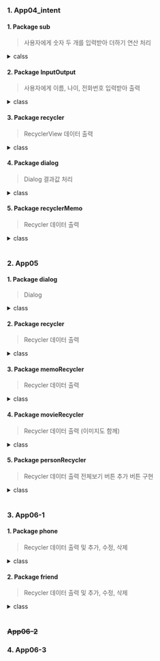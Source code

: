 ### 1. App04_intent
#### 1. Package sub
  > 사용자에게 숫자 두 개를 입력받아 더하기 연산 처리
<details>
  <summary>calss</summary>

  + ##### <mark>MainActivity</mark>
    > 사용자 입력 받아 MainAcitivitySub 에 숫자 전달

  + ##### <mark>MainActivitySub</mark>
    > 두 숫자 합계 계산하여 결과값 전달
</details>


#### 2. Package InputOutput
  > 사용자에게 이름, 나이, 전화번호 입력받아 출력
<details>
  <summary>class</summary>

  + ##### <mark>MainActivity2</mark>
    > 사용자 입력 및 출력 다른 액티비티에서 처리

  + ##### <mark>MainActivity2_Input</mark>
    > 이름, 나이, 전화번호 입력받아 MainActivity2 로 반환

  + #### <mark>MainActivity2_Out</mark>
    > MainActivity2 에서 전달받은 이름, 나이, 전화번호 데이터 출력
</details>


#### 3. Package recycler
  > RecyclerView 데이터 출력
<details>
  <summary>class</summary>

  + ##### <mark>MainActivity2_recycler</mark>
    > RecyclerView 의 데이터 출력을 Adapter class 에서 구현
    
  + ##### <mark>MyAdapter</mark>
    > 단순 문자열 리스트를 RecyclerView 에 표시하는 Adapter class
</details>


#### 4. Package dialog
  > Dialog 결과값 처리
<details>
  <summary>class</summary>

  + ##### <mark>MainActivity3</mark>
    > Dialog, CustomDialog 출력 및 사용자 선택 결과값 처리
</details>


#### 5. Package recyclerMemo
  > Recycler 데이터 출력
<details>
  <summary>class</summary>

  + ##### <mark>MainActivity3_memo</mark>
    > RecyclerView 의 데이터를 Adapter class 에서 구현
  + ##### <mark>memo</mark>
    > no, title, timestamp 저장하는 data class
  + ##### <mark>CustomAdapter</mark>
    > 단순 문자열 리스트를 RecyclerView 에 표시하는 Adapter class
    > RecyclerView 데이터 선택 시, Toast 로 출력
</details>

<br>

### 2. App05
#### 1. Package dialog
  > Dialog
<details>
  <summary>class</summary>

  + ##### <mark>MainActivity</mark>
    > Dialog, CustomDialog 출력 및 사용자 선택 결과값 처리
</details>

#### 2. Package recycler
  > Recycler 데이터 출력
<details>
  <summary>class</summary>

  + ##### <mark>MainActivity2_recycler</mark>
    > RecyclerView 의 데이터를 Adapter class 에서 구현
  + ##### <mark>MyAdapter</mark>
    > 단순 문자열 리스트를 RecyclerView 에 표시하는 Adapter class
</details>

#### 3. Package memoRecycler
  > Recycler 데이터 출력
<details>
  <summary>class</summary>

  + ##### <mark>MainActivity3_memo</mark>
    > RecyclerView 의 데이터를 Adapter class 에서 구현
  + ##### <mark>memo</mark>
    > no, title, timestamp 저장하는 data class
  + ##### <mark>CustomAdapter</mark>
    > 단순 문자열 리스트를 RecyclerView 에 표시하는 Adapter class
    > RecyclerView 데이터 선택 시, Toast 로 출력
      >> itemView.setOnClickListener 와 binding.root.setOnLongClickListener 로 구현
</details>

#### 4. Package movieRecycler
  > Recycler 데이터 출력 (이미지도 함께)
<details>
  <summary>class</summary>

  + ##### <mark>MainActivity4_movie</mark>
    > RecyclerView 의 데이터를 Adapter class 에서 구현
  + ##### <mark>MovieItem</mark>
    > posterId, title 저장하는 data class
  + ##### <mark>MovieAdapter</mark>
    > 문자열과 이미지 리스트를 RecyclerView 에 표시하는 Adapter class
    > onBindViewHolder 함수를 MovieHolder 의 fun getItem 함수로 구현
</details>

#### 5. Package personRecycler
  > Recycler 데이터 출력 전체보기 버튼 추가 버튼 구현
<details>
  <summary>class</summary>

  + ##### <mark>MainActivity5_person</mark>
    > RecyclerView 의 데이터를 Adapter class 에서 구현
    > 추가 버튼 클릭 시 Dialog 생성
  + ##### <mark>Person5</mark>
    > name, phone 저장하는 data class
  + ##### <mark>PersonAdapter</mark>
    > 단순 문자열 리스트를 RecyclerView 에 표시하는 Adapter class
    > RecyclerView 데이터 Click -> Toast 출력
    > RecyclerView 데이터 Long Click -> 삭제
</details>

<br>

### 3. App06-1
#### 1. Package phone
  > Recycler 데이터 출력 및 추가, 수정, 삭제
<details>
  <summary>class</summary>

  + ##### <mark>MainActivity</mark>
    > RecyclerView 의 데이터를 Adapter class 에서 구현
  + ##### <mark>Phone</mark>
    > name, tel 저장하는 data class
  + ##### <mark>PhoneAdapter</mark>
    > MainActivity 의 RecyclerView 에 Phone 목록 표시하는 Adapter class
    + addItem(아이템 추가)
      > 'phoneList' 데이터 추가
    + updateItem(아이템 수정)
      > 'phoneList' 특정 데이터 수정
    + deleteItem(아이템 삭제)
      > 'phoneList' 특정 데이터 삭제
    + OnItemClickLister Interface
      > RecyclerView 아이템 클릭 시 해당 위치 처리하도록 인터페이스 정의
    + itemView.setOnClickListener
      > RecyclerView 아이템 클릭 시 onItemClick 메서드 호출
</details>

#### 2. Package friend
  > Recycler 데이터 출력 및 추가, 수정, 삭제
<details>
  <summary>class</summary>

  + ##### <mark>MainActivity2</mark>
    > RecyclerView 의 데이터 추가, 수정, 삭제를 MainActivity2 에서 구현
  + ##### <mark>Friend</mark>
    > resourceId, name, msg 저장하는 data class
  + ##### <mark>FriendAdapter</mark>
    > MainActivity2 의 RecyclerView 에 Phone 목록 표시하는 Adapter class
    + OnItemClickLister Interface
      > RecyclerView 아이템 클릭 시 해당 위치 처리하도록 인터페이스 정의
    + itemView.setOnClickListener
      > RecyclerView 아이템 클릭 시 onItemClick 메서드 호출
</details>

<br>

### ~~App06-2~~
### 4. App06-3
